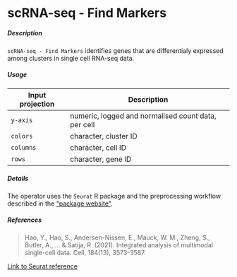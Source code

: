 # scRNA-seq - Find Markers

##### Description

`scRNA-seq - Find Markers` identifies genes that are differentialy expressed among clusters
in single cell RNA-seq data.

##### Usage

Input projection| Description
---|---
`y-axis`  | numeric, logged and normalised count data, per cell 
`colors`  | character, cluster ID
`columns` | character, cell ID
`rows`    | character, gene ID


##### Details

The operator uses the `Seurat` R package and the preprocessing workflow described in the ["package website"](https://satijalab.org/seurat/).

##### References

> Hao, Y., Hao, S., Andersen-Nissen, E., Mauck, W. M., Zheng, S., Butler, A., ... & Satija, R. (2021). Integrated analysis of multimodal single-cell data. Cell, 184(13), 3573-3587.

[Link to Seurat reference](https://doi.org/10.1016/j.cell.2021.04.048)
